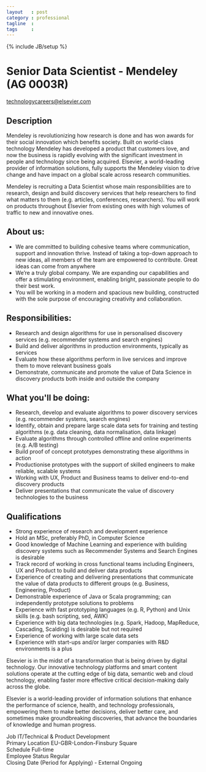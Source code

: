 ```yaml
---
layout   : post
category : professional
tagline  : 
tags     : 
---
```

{% include JB/setup %}

# Senior Data Scientist - Mendeley (AG 0003R)

technologycareers@elsevier.com

## Description

Mendeley is revolutionizing how research is done and has won awards for their social innovation which benefits society.   Built on world-class technology Mendeley has developed a product that customers love, and now the business is rapidly evolving with the significant investment in people and technology since being acquired.   Elsevier, a world-leading provider of information solutions, fully supports the Mendeley vision to drive change and have impact on a global scale across research communities. 

Mendeley is recruiting a Data Scientist whose main responsibilities are to research, design and build discovery services that help researchers to find what matters to them (e.g. articles, conferences, researchers).  You will work on products throughout Elsevier from existing ones with high volumes of traffic to new and innovative ones.

## About us:

- We are committed to building cohesive teams where communication, support and innovation thrive.  Instead of taking a top-down approach to new ideas, all members of the team are empowered to contribute. Great ideas can come from anywhere
- We’re a truly global company.  We are expanding our capabilities and offer a stimulating environment, enabling bright, passionate people to do their best work.
- You will be working in a modern and spacious new building, constructed with the sole purpose of encouraging creativity and collaboration.

## Responsibilities:

- Research and design algorithms for use in personalised discovery services (e.g. recommender systems and search engines)
- Build and deliver algorithms in production environments, typically as services
- Evaluate how these algorithms perform in live services and improve them to move relevant business goals
- Demonstrate, communicate and promote the value of Data Science in discovery products both inside and outside the company

## What you'll be doing:

- Research, develop and evaluate algorithms to power discovery services (e.g. recommender systems, search engines)
- Identify, obtain and prepare large scale data sets for training and testing algorithms (e.g. data cleaning, data normalisation, data linkage)
- Evaluate algorithms through controlled offline and online experiments (e.g. A/B testing)
- Build proof of concept prototypes demonstrating these algorithms in action
- Productionise prototypes with the support of skilled engineers to make reliable, scalable systems
- Working with UX, Product and Business teams to deliver end-to-end discovery products
- Deliver presentations that communicate the value of discovery technologies to the business

## Qualifications 

- Strong experience of research and development experience
- Hold an MSc, preferably PhD, in Computer Science
- Good knowledge of Machine Learning and experience with building discovery systems such as Recommender Systems and Search Engines is desirable
- Track record of working in cross functional teams including Engineers, UX and Product to build and deliver data products
- Experience of creating and delivering presentations that communicate the value of data products to different groups (e.g. Business, Engineering, Product)
- Demonstrable experience of Java or Scala programming; can independently prototype solutions to problems
- Experience with fast prototyping languages (e.g. R, Python) and Unix skills (e.g. bash scripting, sed, AWK)
- Experience with big data technologies (e.g. Spark, Hadoop, MapReduce, Cascading, Scalding) is desirable but not required
- Experience of working with large scale data sets
- Experience with start-ups and/or larger companies with R&D environments is a plus

Elsevier is in the midst of a transformation that is being driven by digital technology. Our innovative technology platforms and smart content solutions operate at the cutting edge of big data, semantic web and cloud technology, enabling faster more effective critical decision-making daily across the globe.

Elsevier is a world-leading provider of information solutions that enhance the performance of science, health, and technology professionals, empowering them to make better decisions, deliver better care, and sometimes make groundbreaking discoveries, that advance the boundaries of knowledge and human progress.

Job IT/Technical & Product Development  
Primary Location EU-GBR-London-Finsbury Square  
Schedule Full-time  
Employee Status Regular  
Closing Date (Period for Applying) - External Ongoing
